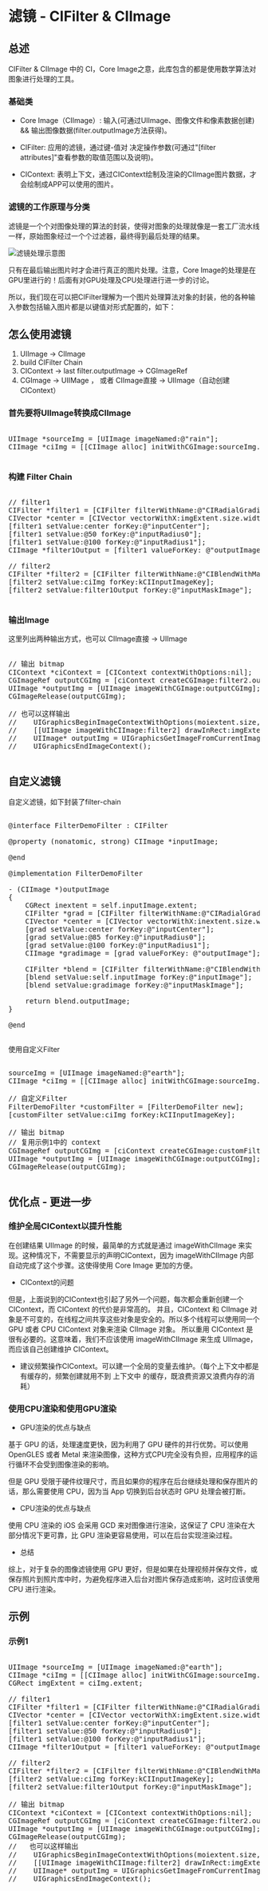 #  滤镜 - CIFilter & CIImage


## 总述

CIFilter & CIImage 中的 CI，Core Image之意，此库包含的都是使用数学算法对图象进行处理的工具。


### 基础类

- Core Image（CIImage）:
输入(可通过UIImage、图像文件和像素数据创建) && 输出图像数据(filter.outputImage方法获得)。

- CIFilter:
应用的滤镜，通过键-值对 决定操作参数(可通过"[filter attributes]"查看参数的取值范围以及说明)。

- CIContext:
表明上下文，通过CIContext绘制及渲染的CIImage图片数据，才会绘制成APP可以使用的图片。


### 滤镜的工作原理与分类

滤镜是一个个对图像处理的算法的封装，使得对图象的处理就像是一套工厂流水线一样，原始图象经过一个个过滤器，最终得到最后处理的结果。

![滤镜处理示意图](./MDImage/drawing_filter.png)

只有在最后输出图片时才会进行真正的图片处理。注意，Core Image的处理是在GPU里进行的！后面有对GPU处理及CPU处理进行进一步的讨论。

所以，我们现在可以把CIFilter理解为一个图片处理算法对象的封装，他的各种输入参数包括输入图片都是以键值对形式配置的，如下：



## 怎么使用滤镜

1. UIImage -> CIImage
2. build CIFilter Chain
3. CIContext -> last filter.outputImage -> CGImageRef
4. CGImage -> UIIMage ， 或者 CIImage直接 -> UIImage（自动创建CIContext）

### 首先要将UIImage转换成CIImage

<pre>

UIImage *sourceImg = [UIImage imageNamed:@"rain"];
CIImage *ciImg = [[CIImage alloc] initWithCGImage:sourceImg.CGImage];

</pre>


### 构建 Filter Chain

<pre>

// filter1
CIFilter *filter1 = [CIFilter filterWithName:@"CIRadialGradient"];
CIVector *center = [CIVector vectorWithX:imgExtent.size.width/2 Y:imgExtent.size.height/2];
[filter1 setValue:center forKey:@"inputCenter"];
[filter1 setValue:@50 forKey:@"inputRadius0"];
[filter1 setValue:@100 forKey:@"inputRadius1"];
CIImage *filter1Output = [filter1 valueForKey: @"outputImage"];

// filter2
CIFilter *filter2 = [CIFilter filterWithName:@"CIBlendWithMask"];
[filter2 setValue:ciImg forKey:kCIInputImageKey];
[filter2 setValue:filter1Output forKey:@"inputMaskImage"];

</pre>


### 输出Image

这里列出两种输出方式，也可以 CIImage直接 -> UIImage

<pre>

// 输出 bitmap
CIContext *ciContext = [CIContext contextWithOptions:nil];
CGImageRef outputCGImg = [ciContext createCGImage:filter2.outputImage fromRect:imgExtent];
UIImage *outputImg = [UIImage imageWithCGImage:outputCGImg];
CGImageRelease(outputCGImg);

// 也可以这样输出
//    UIGraphicsBeginImageContextWithOptions(moiextent.size, NO, 0);
//    [[UIImage imageWithCIImage:filter2] drawInRect:imgExtent];
//    UIImage* outputImg = UIGraphicsGetImageFromCurrentImageContext();
//    UIGraphicsEndImageContext();

</pre>


## 自定义滤镜

自定义滤镜，如下封装了filter-chain

<pre>

@interface FilterDemoFilter : CIFilter

@property (nonatomic, strong) CIImage *inputImage;

@end

@implementation FilterDemoFilter

- (CIImage *)outputImage
{
    CGRect inextent = self.inputImage.extent;
    CIFilter *grad = [CIFilter filterWithName:@"CIRadialGradient"];
    CIVector *center = [CIVector vectorWithX:inextent.size.width/2.0 Y:inextent.size.height/2.0];
    [grad setValue:center forKey:@"inputCenter"];
    [grad setValue:@85 forKey:@"inputRadius0"];
    [grad setValue:@100 forKey:@"inputRadius1"];
    CIImage *gradimage = [grad valueForKey: @"outputImage"];

    CIFilter *blend = [CIFilter filterWithName:@"CIBlendWithMask"];
    [blend setValue:self.inputImage forKey:@"inputImage"];
    [blend setValue:gradimage forKey:@"inputMaskImage"];

    return blend.outputImage;
}

@end

</pre>

使用自定义Filter

<pre>

sourceImg = [UIImage imageNamed:@"earth"];
CIImage *ciImg = [[CIImage alloc] initWithCGImage:sourceImg.CGImage];

// 自定义Filter
FilterDemoFilter *customFilter = [FilterDemoFilter new];
[customFilter setValue:ciImg forKey:kCIInputImageKey];

// 输出 bitmap
// 复用示例1中的 context
CGImageRef outputCGImg = [ciContext createCGImage:customFilter.outputImage fromRect:imgExtent];
UIImage *outputImg = [UIImage imageWithCGImage:outputCGImg];
CGImageRelease(outputCGImg);

</pre>


## 优化点 - 更进一步


### 维护全局CIContext以提升性能

在创建结果 UIImage 的时候，最简单的方式就是通过 imageWithCIImage 来实现。这种情况下，不需要显示的声明CIContext，因为 imageWithCIImage 内部自动完成了这个步骤。这使得使用 Core Image 更加的方便。

- CIContext的问题

但是，上面说到的CIContext也引起了另外一个问题，每次都会重新创建一个 CIContext，而 CIContext 的代价是非常高的。
并且，CIContext 和 CIImage 对象是不可变的，在线程之间共享这些对象是安全的。所以多个线程可以使用同一个 GPU 或者 CPU CIContext 对象来渲染 CIImage 对象。
所以重用 CIContext 是很有必要的。这意味着，我们不应该使用 imageWithCIImage 来生成 UIImage，而应该自己创建维护 CIContext。

- 建议频繁操作CIContext。可以建一个全局的变量去维护。（每个上下文中都是有缓存的，频繁创建就用不到 上下文中 的缓存，既浪费资源又浪费内存的消耗）


### 使用CPU渲染和使用GPU渲染

- GPU渲染的优点与缺点

基于 GPU 的话，处理速度更快，因为利用了 GPU 硬件的并行优势。可以使用 OpenGLES 或者 Metal 来渲染图像，这种方式CPU完全没有负担，应用程序的运行循环不会受到图像渲染的影响。

但是 GPU 受限于硬件纹理尺寸，而且如果你的程序在后台继续处理和保存图片的话，那么需要使用 CPU，因为当 App 切换到后台状态时 GPU 处理会被打断。

- CPU渲染的优点与缺点

使用 CPU 渲染的 iOS 会采用 GCD 来对图像进行渲染，这保证了 CPU 渲染在大部分情况下更可靠，比 GPU 渲染更容易使用，可以在后台实现渲染过程。

- 总结

综上，对于复杂的图像滤镜使用 GPU 更好，但是如果在处理视频并保存文件，或保存照片到照片库中时，为避免程序进入后台对图片保存造成影响，这时应该使用 CPU 进行渲染。


## 示例

### 示例1

<pre>

UIImage *sourceImg = [UIImage imageNamed:@"earth"];
CIImage *ciImg = [[CIImage alloc] initWithCGImage:sourceImg.CGImage];
CGRect imgExtent = ciImg.extent;

// filter1
CIFilter *filter1 = [CIFilter filterWithName:@"CIRadialGradient"];
CIVector *center = [CIVector vectorWithX:imgExtent.size.width/2 Y:imgExtent.size.height/2];
[filter1 setValue:center forKey:@"inputCenter"];
[filter1 setValue:@50 forKey:@"inputRadius0"];
[filter1 setValue:@100 forKey:@"inputRadius1"];
CIImage *filter1Output = [filter1 valueForKey: @"outputImage"];

// filter2
CIFilter *filter2 = [CIFilter filterWithName:@"CIBlendWithMask"];
[filter2 setValue:ciImg forKey:kCIInputImageKey];
[filter2 setValue:filter1Output forKey:@"inputMaskImage"];

// 输出 bitmap
CIContext *ciContext = [CIContext contextWithOptions:nil];
CGImageRef outputCGImg = [ciContext createCGImage:filter2.outputImage fromRect:imgExtent];
UIImage *outputImg = [UIImage imageWithCGImage:outputCGImg];
CGImageRelease(outputCGImg);
//   也可以这样输出
//    UIGraphicsBeginImageContextWithOptions(moiextent.size, NO, 0);
//    [[UIImage imageWithCIImage:filter2] drawInRect:imgExtent];
//    UIImage* outputImg = UIGraphicsGetImageFromCurrentImageContext();
//    UIGraphicsEndImageContext();

</pre>


















